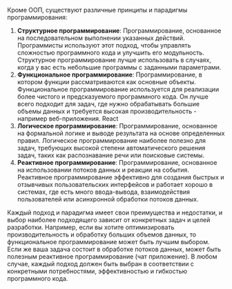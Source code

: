 Кроме ООП, существуют различные принципы и парадигмы программирования:

1. **Структурное программирование**: Программирование, основанное на последовательном выполнении указанных действий. Программисты используют этот подход, чтобы управлять сложностью программного кода и улучшить его модульность. Структурное программирование лучше использовать в случаях, когда у вас есть небольшие программы с заданными параметрами.
2. **Функциональное программирование**: Программирование, в котором функции рассматриваются как основные объекты. Функциональное программирование используется для реализации более чистого и предсказуемого программного кода. Он лучше всего подходит для задач, где нужно обрабатывать большие объемы данных и требуется высокая производительность - например веб-приложения. React
3. **Логическое программирование**: Программирование, основанное на формальной логике и выводе результата на основе определенных правил. Логическое программирование наиболее полезно для задач, требующих высокой степени автоматического решения задач, таких как распознавание речи или поисковые системы.
4. **Реактивное программирование**: Программирование, основанное на использовании потоков данных и реакции на события. Реактивное программирование эффективно для создания быстрых и отзывчивых пользовательских интерфейсов и работает хорошо в системах, где есть много ввода-вывода, взаимодействия пользователей или асинхронной обработки потоков данных.

Каждый подход и парадигма имеет свои преимущества и недостатки, и выбор наиболее подходящего зависит от конкретных задач и целей разработки. Например, если вы хотите оптимизировать производительность и обработку больших объемов данных, то функциональное программирование может быть лучшим выбором. Если же ваша задача состоит в обработке потоков данных, может быть полезным реактивное программирование (чат приложение). В любом случае, каждый подход должен быть выбран в соответствии с конкретными потребностями, эффективностью и гибкостью программного кода.
